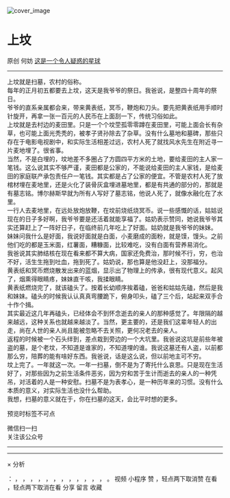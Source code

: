 ![cover_image](https://mmbiz.qlogo.cn/mmbiz_jpg/OJNrVQetdurqfKictlVfcYmNkfhGcadDzeI8FBJicFlc9hevsicFOeu3lMpBWwJpvpQY4ZPDCibmkkib2jISMcdZCQg/0?wx_fmt=jpeg)

#  上坟

原创  何妨  [ 这是一个令人疑惑的星球 ](javascript:void\(0\);)

__ _ _ _ _

  

上坟就是扫墓，农村的俗称。  
每年的正月初五都要去上坟，这天是我爷爷的祭日。我爸说，是整四十周年的祭日。  
爷爷的直系亲属都会来，带来黄表纸，冥币，鞭炮和刀头。要先把黄表纸用手顺时针旋开，再拿一张一百元的人民币在上面刮一下，传统习俗如此。  
上坟就是去村边的麦田里。只是一个个坟茔孤零零蹲在麦田里，可能上面会长有杂草，也可能上面光秃秃的，被孝子贤孙除去了杂草。没有什么墓地和墓碑，那些只存在于电影电视剧中，和实际生活相差过远，农村人死了就找风水先生在附近寻一片麦地埋了。很省事。  
当然，不是白埋的，坟地差不多圈占了方圆四平方米的土地，要给麦田的主人家一笔钱。这么说其实不够严谨，麦田都是公家的，不能说给麦田的主人家钱，是给麦田的家庭联产承包责任户一笔钱。其实都是占了公家的便宜。不管是农村人死了放棺材埋在麦地里，还是火化了装骨灰盒埋进墓地里，都是有共通的部分的，那就是有墓志铭。博尔赫斯早就为所有人写好了墓志铭，他说人死了，就像水融化在了水里。  
一行人去麦地里，在远处放炮放鞭，在坟前烧纸烧冥币。说一些感慨的话，姑姑说现在的日子多好啊，我爷爷要是还活着就能享福了。姑奶表示赞同，她说我爷爷其实还算赶上了一阵好日子，在临终前几年吃上了好面。姑奶就是我爷爷的妹妹。  
妹妹问我什么是好面，我说好面就是白面，小麦磨成的面粉，就是馍，馒头。之前他们吃的都是玉米面，红薯面，糟糠面，比较难吃，没有白面有营养易消化。  
我爸说其实肺结核在现在看来都不算大病，国家还免费治，那时候不行，穷，也治不好，活生生拖到吐血，拖到死了。姑奶说，那也算是他没赶上，没那福分。  
黄表纸和冥币燃烧散发出来的蓝烟，显示出了物理上的传承，很有现代意义。起风了，烟熏得眼睛疼，妹妹直干咳，我揉眼睛。  
黄表纸燃烧完了，就该磕头了。按着长幼顺序挨着磕，爸爸和姑姑先磕，然后是我和妹妹。磕头的时候我认认真真弯腰跪下，俯身叩头，磕了三个后，站起来双手合十作个揖。  
其实最近这几年再磕头，已经体会不到怀念逝去的亲人的那种感觉了。年限隔的越来越远，这种关系也就越来越淡了。当然，更主要的，还是我们这辈年轻人的出走，尚在人世的亲人尚且能被忽略不去关照，更何况老去的亲人。  
返程的时候被一个石头绊到，差点栽到旁边的一个大坑里。我爸说这坑是前些年被盗的墓，是个老坟，不知道是谁家的，不知道埋的谁。我说这墓还有人盗，以前都那么穷，陪葬的能有啥好东西。我爸说，话是这么说，但以前地主可不穷。  
坟上完了。一年就这一次。一年一扫墓，倒不是为了寄托什么哀思。只是现在生活好了，对那些因为之前生活条件恶劣，因为穷和苦于生计而逝去的亲人的一种凭吊，对活着的人是一种安慰。扫墓不是为表孝心，是一种历年来的习惯。没有什么本质的意义，对实际生活也没什么帮助。  
我想，扫墓的意义就在于，你在扫墓的这天，会比平时想的更多。  
  

  

预览时标签不可点

微信扫一扫  
关注该公众号





****



****



×  分析

：  ，  ，  ，  ，  ，  ，  ，  ，  ，  ，  ，  ，  。  视频  小程序  赞  ，轻点两下取消赞  在看  ，轻点两下取消在看
分享  留言  收藏

